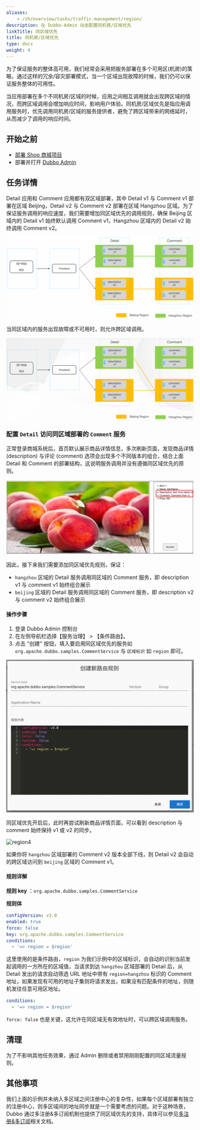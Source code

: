 ```yaml
---
aliases:
    - /zh/overview/tasks/traffic-management/region/
description: 在 Dubbo-Admin 动态配置同机房/区域优先
linkTitle: 同区域优先
title: 同机房/区域优先
type: docs
weight: 4
---
```




为了保证服务的整体高可用，我们经常会采用把服务部署在多个可用区(机房)的策略，通过这样的冗余/容灾部署模式，当一个区域出现故障的时候，我们仍可以保证服务整体的可用性。

当应用部署在多个不同机房/区域的时候，应用之间相互调用就会出现跨区域的情况，而跨区域调用会增加响应时间，影响用户体验。同机房/区域优先是指应用调用服务时，优先调用同机房/区域的服务提供者，避免了跨区域带来的网络延时，从而减少了调用的响应时间。

## 开始之前

* [部署 Shop 商城项目](../#部署商场系统)
* 部署并打开 [Dubbo Admin](../.././../reference/admin/architecture/)

## 任务详情

Detail 应用和 Comment 应用都有双区域部署，其中 Detail v1 与 Comment v1 部署在区域 Beijing，Detail v2 与 Comment v2 部署在区域 Hangzhou 区域。为了保证服务调用的响应速度，我们需要增加同区域优先的调用规则，确保 Beijing 区域内的 Detail v1 始终默认调用 Comment v1，Hangzhou 区域内的 Detail v2 始终调用 Comment v2。

![region1](/imgs/v3/tasks/region/region1.png)

当同区域内的服务出现故障或不可用时，则允许跨区域调用。

![region2](/imgs/v3/tasks/region/region2.png)


### 配置 `Detail` 访问同区域部署的 `Comment` 服务

正常登录商城系统后，首页默认展示商品详情信息，多次刷新页面，发现商品详情 (description) 与评论 (comment) 选项会出现多个不同版本的组合，结合上面 Detail 和 Comment 的部署结构，这说明服务调用并没有遵循同区域优先的原则。

![region3](/imgs/v3/tasks/region/region3.png)

因此，接下来我们需要添加同区域优先规则，保证：
* `hangzhou` 区域的 Detail 服务调用同区域的 Comment 服务，即 description v1 与 comment v1 始终组合展示
* `beijing` 区域的 Detail 服务调用同区域的 Comment 服务，即 description v2 与 comment v2 始终组合展示

#### 操作步骤
1. 登录 Dubbo Admin 控制台
2. 在左侧导航栏选择【服务治理】 > 【条件路由】。
3. 点击 "创建" 按钮，填入要启用同区域优先的服务如 `org.apache.dubbo.samples.CommentService` 与 `区域标识` 如 `region` 即可。

![Admin 同区域优先设置截图](/imgs/v3/tasks/region/region_admin.png)

同区域优先开启后，此时再尝试刷新商品详情页面，可以看到 description 与 comment 始终保持 v1 或 v2 的同步。

![region4](/imgs/v3/tasks/region/region4.png)

如果你将 `hangzhou` 区域部署的 Comment v2 版本全部下线，则 Detail v2 会自动的跨区域访问到 `beijing` 区域的 Comment v1。

#### 规则详解

**规则 key** ：`org.apache.dubbo.samples.CommentService`

**规则体**
```yaml
configVersion: v3.0
enabled: true
force: false
key: org.apache.dubbo.samples.CommentService
conditions:
  - '=> region = $region'
```

这里使用的是条件路由，`region` 为我们示例中的区域标识，会自动的识别当前发起调用的一方所在的区域值，当请求到达 `hangzhou` 区域部署的 Detail 后，从 Detail 发出的请求自动筛选 URL 地址中带有 `region=hangzhou` 标识的 Comment 地址，如果发现有可用的地址子集则将请求发出，如果没有匹配条件的地址，则随机发往任意可用区地址。

```yaml
conditions:
  - '=> region = $region'
```

`force: false` 也是关键，这允许在同区域无有效地址时，可以跨区域调用服务。

## 清理
为了不影响其他任务效果，通过 Admin 删除或者禁用刚刚配置的同区域流量规则。

## 其他事项

我们上面的示例并未纳入多区域之间注册中心的复杂性，如果每个区域部署有独立的注册中心，则多区域间的地址同步就是一个需要考虑的问题。对于这种场景，Dubbo 通过多注册&多订阅机制也提供了同区域优先的支持，具体可以参见[多注册&多订阅](/zh-cn/overview/mannual/java-sdk/advanced-features-and-usage/service/multi-registry/)相关文档。
